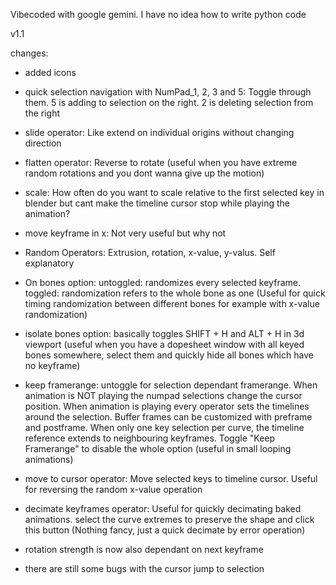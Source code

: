 Vibecoded with google gemini. I have no idea how to write python code

v1.1

changes:
- added icons
- quick selection navigation with NumPad_1, 2, 3 and 5: Toggle through them. 5 is adding to selection on the right. 2 is deleting selection from the right
- slide operator: Like extend on individual origins without changing direction 
- flatten operator: Reverse to rotate (useful when you have extreme random rotations and you dont wanna give up the motion)
- scale: How often do you want to scale relative to the first selected key in blender but cant make the timeline cursor stop while playing the animation?
- move keyframe in x: Not very useful but why not
- Random Operators: Extrusion, rotation, x-value, y-valus. Self explanatory
- On bones option: untoggled: randomizes every selected keyframe. toggled: randomization refers to the whole bone as one (Useful for quick timing randomization between different bones for example with x-value randomization)

- isolate bones option: basically toggles SHIFT + H and ALT + H in 3d viewport (useful when you have a dopesheet window with all keyed bones somewhere, select them and quickly hide all bones which have no keyframe)
- keep framerange: untoggle for selection dependant framerange. When animation is NOT playing the numpad selections change the cursor position. When animation is playing every operator sets the timelines around the selection. Buffer frames can be customized with preframe and postframe. When only one key selection per curve, the timeline reference extends to neighbouring keyframes. Toggle "Keep Framerange" to disable the whole option (useful in small looping animations)
- move to cursor operator: Move selected keys to timeline cursor. Useful for reversing the random x-value operation
- decimate keyframes operator: Useful for quickly decimating baked animations. select the curve extremes to preserve the shape and click this button (Nothing fancy, just a quick decimate by error operation)

- rotation strength is now also dependant on next keyframe
- there are still some bugs with the cursor jump to selection
